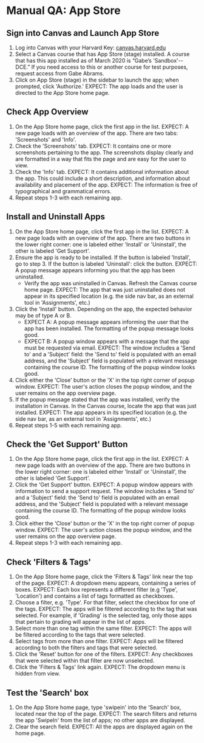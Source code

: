 # Manual QA: App Store

## Sign into Canvas and Launch App Store

1. Log into Canvas with your Harvard Key: [canvas.harvard.edu](https://www.pin1.harvard.edu/cas/login?service=https%3A%2F%2Fcanvas.harvard.edu%2Flogin%2Fcas)
2. Select a Canvas course that has App Store (stage) installed. A course that has this app installed as of March 2020 is “Gabe’s 'Sandbox'-- DCE.” If you need access to this or another course for test purposes, request access from Gabe Abrams. 
3. Click on App Store (stage) in the sidebar to launch the app; when prompted, click 'Authorize.' EXPECT: The app loads and the user is directed to the App Store home page. 

## Check App Overview
1. On the App Store home page, click the first app in the list. EXPECT: A new page loads with an overview of the app. There are two tabs: 'Screenshots' and 'Info'.
2. Check the 'Screenshots' tab. EXPECT: It contains one or more screenshots pertaining to the app. The screenshots display clearly and are formatted in a way that fits the page and are easy for the user to view.
3. Check the 'Info' tab. EXPECT: It contains additional information about the app. This could include a short description, and information about availability and placement of the app. EXPECT: The information is free of typographical and grammatical errors.
4. Repeat steps 1-3 with each remaining app. 

## Install and Uninstall Apps
1. On the App Store home page, click the first app in the list. EXPECT: A new page loads with an overview of the app. There are two buttons in the lower right corner: one is labeled either 'Install' or 'Uninstall', the other is labeled 'Get Support'.
2. Ensure the app is ready to be installed. If the button is labeled 'Install', go to step 3. If the button is labeled 'Uninstall': click the button. EXPECT: A popup message appears informing you that the app has been uninstalled.
	- Verify the app was uninstalled in Canvas. Refresh the Canvas course home page. EXPECT: The app that was just uninstalled does not appear in its specified location (e.g. the side nav bar, as an external tool in 'Assignments', etc.)
3. Click the 'Install' button. Depending on the app, the expected behavior may be of type A or B.
	- EXPECT A: A popup message appears informing the user that the app has been installed. The formatting of the popup message looks good.
	- EXPECT B: A popup window appears with a message that the app must be requested via email. EXPECT: The window includes a 'Send to' and a 'Subject' field: the 'Send to' field is populated with an email address, and the 'Subject' field is populated with a relevant message containing the course ID. The formatting of the popup window looks good.
4. Click either the 'Close' button or the 'X' in the top right corner of popup window. EXPECT: The user's action closes the popup window, and the user remains on the app overview page. 
5. If the popup message stated that the app was installed, verify the installation in Canvas. In the Canvas course, locate the app that was just installed. EXPECT: The app appears in its specified location (e.g. the side nav bar, as an external tool in 'Assignments', etc.) 
6. Repeat steps 1-5 with each remaining app. 

## Check the 'Get Support' Button
1. On the App Store home page, click the first app in the list. EXPECT: A new page loads with an overview of the app. There are two buttons in the lower right corner: one is labeled either 'Install' or 'Uninstall', the other is labeled 'Get Support'.
2. Click the 'Get Support' button. EXPECT: A popup window appears with information to send a support request. The window includes a 'Send to' and a 'Subject' field: the 'Send to' field is populated with an email address, and the 'Subject' field is populated with a relevant message containing the course ID. The formatting of the popup window looks good.
3. Click either the 'Close' button or the 'X' in the top right corner of popup window. EXPECT: The user's action closes the popup window, and the user remains on the app overview page.
4. Repeat steps 1-3 with each remaining app. 

## Check 'Filters & Tags'
1. On the App Store home page, click the 'Filters & Tags' link near the top of the page. EXPECT: A dropdown menu appears, containing a series of boxes. EXPECT: Each box represents a different filter (e.g 'Type', 'Location') and contains a list of tags formatted as checkboxes.
2. Choose a filter, e.g. 'Type'. For that filter, select the checkbox for one of the tags. EXPECT: The apps will be filtered according to the tag that was selected. For example, if 'Grading' is the selected tag, only those apps that pertain to grading will appear in the list of apps.
3. Select more than one tag within the same filter. EXPECT: The apps will be filtered according to the tags that were selected. 
4. Select tags from more than one filter. EXPECT: Apps will be filtered according to both the filters and tags that were selected.
5. Click the 'Reset' button for one of the filters. EXPECT: Any checkboxes that were selected within that filter are now unselected.
6. Click the 'Filters & Tags' link again. EXPECT: The dropdown menu is hidden from view. 

## Test the 'Search' box
1. On the App Store home page, type 'swipein' into the 'Search' box, located near the top of the page. EXPECT: The search filters and returns the app 'SwipeIn' from the list of apps; no other apps are displayed. 
2. Clear the search field. EXPECT: All the apps are displayed again on the home page.

